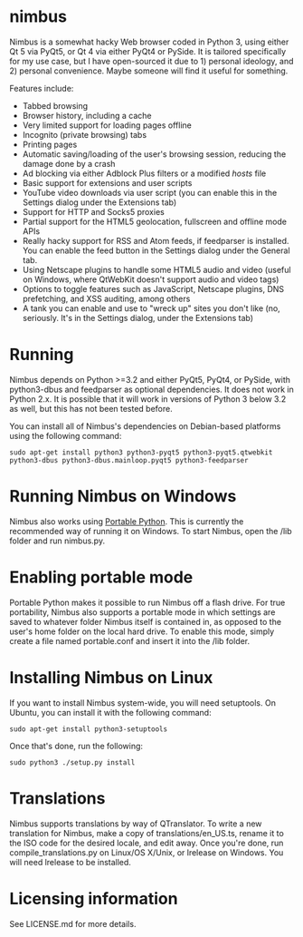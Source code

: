 nimbus
======

Nimbus is a somewhat hacky Web browser coded in Python 3, using either Qt 5 via
PyQt5, or Qt 4 via either PyQt4 or PySide. It is tailored specifically for my
use case, but I have open-sourced it due to 1) personal ideology, and
2) personal convenience. Maybe someone will find it useful for something.

Features include:
* Tabbed browsing
* Browser history, including a cache
* Very limited support for loading pages offline
* Incognito (private browsing) tabs
* Printing pages
* Automatic saving/loading of the user's browsing session, reducing the damage
  done by a crash
* Ad blocking via either Adblock Plus filters or a modified *hosts* file
* Basic support for extensions and user scripts
* YouTube video downloads via user script (you can enable this in the Settings
  dialog under the Extensions tab)
* Support for HTTP and Socks5 proxies
* Partial support for the HTML5 geolocation, fullscreen and offline mode APIs
* Really hacky support for RSS and Atom feeds, if feedparser is installed. You
  can enable the feed button in the Settings dialog under the General tab.
* Using Netscape plugins to handle some HTML5 audio and video (useful on
  Windows, where QtWebKit doesn't support audio and video tags)
* Options to toggle features such as JavaScript, Netscape plugins, DNS
  prefetching, and XSS auditing, among others
* A tank you can enable and use to "wreck up" sites you don't like (no,
  seriously. It's in the Settings dialog, under the Extensions tab)

Running 
======

Nimbus depends on Python >=3.2 and either PyQt5, PyQt4, or PySide, with
python3-dbus and feedparser as optional dependencies. It does not work in
Python 2.x. It is possible that it will work in versions of Python 3 below
3.2 as well, but this has not been tested before.

You can install all of Nimbus's dependencies on Debian-based platforms
using the following command:

    sudo apt-get install python3 python3-pyqt5 python3-pyqt5.qtwebkit python3-dbus python3-dbus.mainloop.pyqt5 python3-feedparser

Running Nimbus on Windows
======

Nimbus also works using [Portable Python](http://portablepython.com/). This is
currently the recommended way of running it on Windows. To start Nimbus, open
the /lib folder and run nimbus.py.

Enabling portable mode
======

Portable Python makes it possible to run Nimbus off a flash drive. For true
portability, Nimbus also supports a portable mode in which settings are saved
to whatever folder Nimbus itself is contained in, as opposed to the user's
home folder on the local hard drive. To enable this mode, simply create a file
named portable.conf and insert it into the /lib folder.

Installing Nimbus on Linux
======

If you want to install Nimbus system-wide, you will need setuptools. On
Ubuntu, you can install it with the following command:

    sudo apt-get install python3-setuptools

Once that's done, run the following:

    sudo python3 ./setup.py install

Translations
======

Nimbus supports translations by way of QTranslator. To write a new
translation for Nimbus, make a copy of translations/en_US.ts, rename it to the
ISO code for the desired locale, and edit away. Once you're done, run
compile_translations.py on Linux/OS X/Unix, or lrelease on Windows. You will
need lrelease to be installed.

Licensing information
======

See LICENSE.md for more details.
